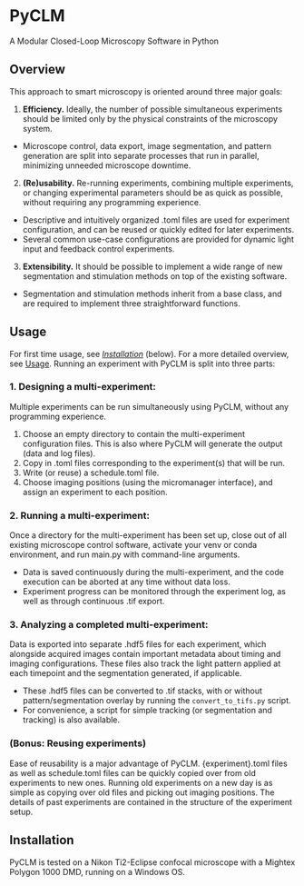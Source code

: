 # PyCLM
A Modular Closed-Loop Microscopy Software in Python

## Overview

This approach to smart microscopy is oriented around three major goals:

1. **Efficiency.**
Ideally, the number of possible simultaneous experiments should be limited only by the physical constraints of the microscopy system.
- Microscope control, data export, image segmentation, and pattern generation are split into separate processes that run in parallel, minimizing unneeded microscope downtime.

2. **(Re)usability.** Re-running experiments, combining multiple experiments, or changing experimental parameters should be as quick as possible, without requiring any programming experience.
- Descriptive and intuitively organized .toml files are used for experiment configuration, and can be reused or quickly edited for later experiments.
- Several common use-case configurations are provided for dynamic light input and feedback control experiments.

3. **Extensibility.** It should be possible to implement a wide range of new segmentation and stimulation methods on top of the existing software.
- Segmentation and stimulation methods inherit from a base class, and are required to implement three straightforward functions.


## Usage
For first time usage, see [_Installation_](#installation) (below). For a more detailed overview, see [Usage](documentation/usage.md). Running an experiment with PyCLM is split into three parts:

### 1. Designing a multi-experiment:
Multiple experiments can be run simultaneously using PyCLM, without any programming experience. 

1. Choose an empty directory to contain the multi-experiment configuration files. This is also where PyCLM will generate the output (data and log files).
2. Copy in .toml files corresponding to the experiment(s) that will be run.
3. Write (or reuse) a schedule.toml file.
4. Choose imaging positions (using the micromanager interface), and assign an experiment to each position.

### 2. Running a multi-experiment:

Once a directory for the multi-experiment has been set up, close out of all existing microscope control software, activate your venv or conda environment, and run main.py with command-line arguments.

- Data is saved continuously during the multi-experiment, and the code execution can be aborted at any time without data loss.
- Experiment progress can be monitored through the experiment log, as well as through continuous .tif export.

### 3. Analyzing a completed multi-experiment:
Data is exported into separate .hdf5 files for each experiment, which alongside acquired images contain important metadata about timing and imaging configurations. These files also track the light pattern applied at each timepoint and the segmentation generated, if applicable. 
- These .hdf5 files can be converted to .tif stacks, with or without pattern/segmentation overlay by running the `convert_to_tifs.py` script.
- For convenience, a script for simple tracking (or segmentation and tracking) is also available.

### (Bonus: Reusing experiments)
Ease of reusability is a major advantage of PyCLM. {experiment}.toml files as well as schedule.toml files can be quickly copied over from old experiments to new ones. Running old experiments on a new day is as simple as copying over old files and picking out imaging positions. The details of past experiments are contained in the structure of the experiment setup.

## Installation
PyCLM is tested on a Nikon Ti2-Eclipse confocal microscope with a Mightex Polygon 1000 DMD, running on a Windows OS. 